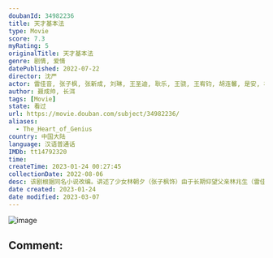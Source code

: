 ```yaml
---
doubanId: 34982236
title: 天才基本法
type: Movie
score: 7.3
myRating: 5
originalTitle: 天才基本法
genre: 剧情, 爱情
datePublished: 2022-07-22
director: 沈严
actor: 雷佳音, 张子枫, 张新成, 刘琳, 王圣迪, 耿乐, 王骁, 王宥钧, 胡连馨, 是安, 林子烨, 傅铂涵, 王瑞欣, 彭浩森, 吴幸键, 刘亚锟, 倪妮, 童瑶, 万茜, 刘佳, 秦焰, 李传缨, 赵达, 翟小兴, 田雷, 来喜, 句号, 张海宇, 王影璐, 范帅琦, 柯宇, 郑家伦, 霍青, 荣飞, 郭紫铭, 郭睿绅, 刘思莹, 陈子妍, 韩浩, 朱彬予, 王亭文, 季妍霏, 林夕, 李函熹, 薛博文, 季承, 肖禹男, 董芝祺, 黄政皓, 李添诺, 李梓伊, 王丽涵, 刘越东, 田淼, 李勤勤, 朱薇薇, 陈丽娜, 曲高位, 曹凯, 丁子玲, 花昆, 傅风男, 李洪权, 苑冉, 朱俊麟, 许晋旗, 王翰闻, 韦奕波, 常海波, 周熙雯, 余骁瑞, 邵杰睿, 于垚, 王箫淇, 泰煜恩, 傅达
author: 聂成帅, 长洱
tags: [Movie]
state: 看过
url: https://movie.douban.com/subject/34982236/
aliases:
  - The_Heart_of_Genius
country: 中国大陆
language: 汉语普通话
IMDb: tt14792320
time: 
createTime: 2023-01-24 00:27:45
collectionDate: 2022-08-06
desc: 该剧根据同名小说改编。讲述了少女林朝夕（张子枫饰）由于长期仰望父亲林兆生（雷佳音饰）和初恋裴之（张新成饰）两位数学天才，从而悄悄掩埋了内心对于数学的热爱，直到经历了双时空之旅，她迸发出了超越想象...
date created: 2023-01-24
date modified: 2023-03-07
---
```


![image](p2876345437.jpg)

Comment:
---

